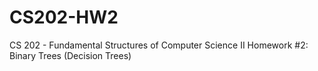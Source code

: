 # CS202-HW2
CS 202 - Fundamental Structures of Computer Science II
Homework #2: Binary Trees (Decision Trees)
